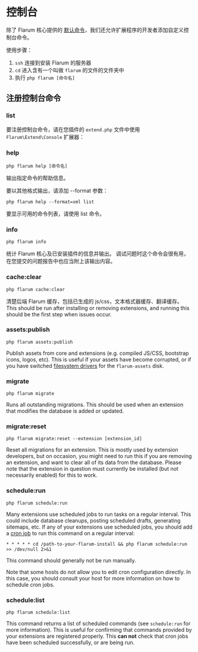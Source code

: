 # 控制台

除了 Flarum 核心提供的 [默认命令](../console.md)，我们还允许扩展程序的开发者添加自定义控制台命令。

使用步骤：

1. `ssh` 连接到安装 Flarum 的服务器
2. `cd` 进入含有一个叫做 `flarum` 的文件的文件夹中
3. 执行 `php flarum [命令名]`

## 注册控制台命令

### list

要注册控制台命令，请在您插件的 `extend.php` 文件中使用 `Flarum\Extend\Console` 扩展器：

### help

`php flarum help [命令名]`

输出指定命令的帮助信息。

要以其他格式输出，请添加 --format 参数：

`php flarum help --format=xml list`

要显示可用的命令列表，请使用 list 命令。

### info

`php flarum info`

统计 Flarum 核心及已安装插件的信息并输出。 调试问题时这个命令会很有用，在您提交的问题报告中也应当附上该输出内容。

### cache:clear

`php flarum cache:clear`

清楚后端 Flarum 缓存，包括已生成的 js/css，文本格式器缓存、翻译缓存。 This should be run after installing or removing extensions, and running this should be the first step when issues occur.

### assets:publish

`php flarum assets:publish`

Publish assets from core and extensions (e.g. compiled JS/CSS, bootstrap icons, logos, etc). This is useful if your assets have become corrupted, or if you have switched [filesystem drivers](extend/filesystem.md) for the `flarum-assets` disk.

### migrate

`php flarum migrate`

Runs all outstanding migrations. This should be used when an extension that modifies the database is added or updated.

### migrate:reset

`php flarum migrate:reset --extension [extension_id]`

Reset all migrations for an extension. This is mostly used by extension developers, but on occasion, you might need to run this if you are removing an extension, and want to clear all of its data from the database. Please note that the extension in question must currently be installed (but not necessarily enabled) for this to work.

### schedule:run

`php flarum schedule:run`

Many extensions use scheduled jobs to run tasks on a regular interval. This could include database cleanups, posting scheduled drafts, generating sitemaps, etc. If any of your extensions use scheduled jobs, you should add a [cron job](https://ostechnix.com/a-beginners-guide-to-cron-jobs/) to run this command on a regular interval:

```
* * * * * cd /path-to-your-flarum-install && php flarum schedule:run >> /dev/null 2>&1
```

This command should generally not be run manually.

Note that some hosts do not allow you to edit cron configuration directly. In this case, you should consult your host for more information on how to schedule cron jobs.

### schedule:list

`php flarum schedule:list`

This command returns a list of scheduled commands (see `schedule:run` for more information). This is useful for confirming that commands provided by your extensions are registered properly. This **can not** check that cron jobs have been scheduled successfully, or are being run.